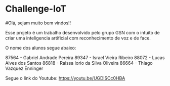 # Challenge-IoT

#Olá, sejam muito bem vindos!! 

Esse projeto é um trabalho desenvolvido pelo grupo GSN com o intuíto de criar uma inteligencia artificial com reconhecimento de voz e de face.

O nome dos alunos segue abaixo: 

87564 - Gabriel Andrade Pereira
89347 - Israel Vieira Ribeiro
88072 - Lucas Alves dos Santos 
86818  - Raissa Iorio da Silva Oliveira
86664 - Thiago Vazquez Enninger

Segue o link do Youtube:
https://youtu.be/UGDlSCc0HBA
